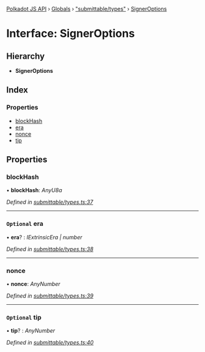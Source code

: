 [Polkadot JS API](../README.md) › [Globals](../globals.md) › ["submittable/types"](../modules/_submittable_types_.md) › [SignerOptions](_submittable_types_.signeroptions.md)

# Interface: SignerOptions

## Hierarchy

* **SignerOptions**

## Index

### Properties

* [blockHash](_submittable_types_.signeroptions.md#blockhash)
* [era](_submittable_types_.signeroptions.md#optional-era)
* [nonce](_submittable_types_.signeroptions.md#nonce)
* [tip](_submittable_types_.signeroptions.md#optional-tip)

## Properties

###  blockHash

• **blockHash**: *AnyU8a*

*Defined in [submittable/types.ts:37](https://github.com/polkadot-js/api/blob/cba5710fec/packages/api/src/submittable/types.ts#L37)*

___

### `Optional` era

• **era**? : *IExtrinsicEra | number*

*Defined in [submittable/types.ts:38](https://github.com/polkadot-js/api/blob/cba5710fec/packages/api/src/submittable/types.ts#L38)*

___

###  nonce

• **nonce**: *AnyNumber*

*Defined in [submittable/types.ts:39](https://github.com/polkadot-js/api/blob/cba5710fec/packages/api/src/submittable/types.ts#L39)*

___

### `Optional` tip

• **tip**? : *AnyNumber*

*Defined in [submittable/types.ts:40](https://github.com/polkadot-js/api/blob/cba5710fec/packages/api/src/submittable/types.ts#L40)*
